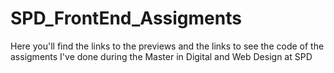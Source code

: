 # SPD_FrontEnd_Assigments
Here you'll find the links to the previews and the links to see the code of the assigments I've done during the Master in Digital and Web Design at SPD
